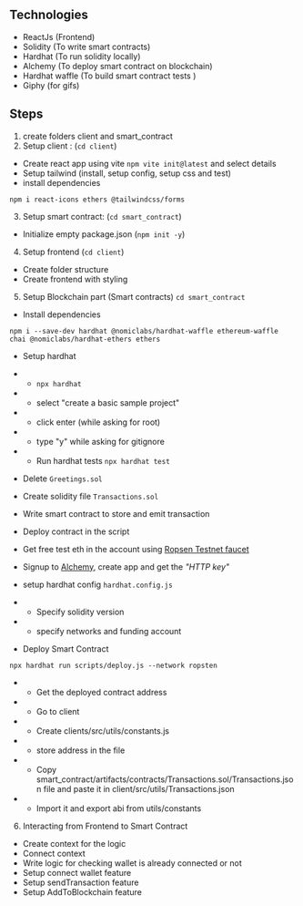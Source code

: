 ## Technologies

- ReactJs (Frontend)
- Solidity (To write smart contracts)
- Hardhat (To run solidity locally)
- Alchemy (To deploy smart contract on blockchain)
- Hardhat waffle (To build smart contract tests )
- Giphy (for gifs)

## Steps

1. create folders client and smart_contract
2. Setup client : (`cd client`)

- Create react app using vite `npm vite init@latest` and select details
- Setup tailwind (install, setup config, setup css and test)
- install dependencies

```
npm i react-icons ethers @tailwindcss/forms
```

3. Setup smart contract: (`cd smart_contract`)

- Initialize empty package.json (`npm init -y`)

4. Setup frontend (`cd client`)

- Create folder structure
- Create frontend with styling

5. Setup Blockchain part (Smart contracts) `cd smart_contract`

- Install dependencies

```
npm i --save-dev hardhat @nomiclabs/hardhat-waffle ethereum-waffle chai @nomiclabs/hardhat-ethers ethers
```

- Setup hardhat
- - `npx hardhat`
- - select "create a basic sample project"
- - click enter (while asking for root)
- - type "y" while asking for gitignore
- - Run hardhat tests `npx hardhat test`

- Delete `Greetings.sol`
- Create solidity file `Transactions.sol`
- Write smart contract to store and emit transaction

- Deploy contract in the script
- Get free test eth in the account using [Ropsen Testnet faucet](https://faucet.egorfine.com/)
- Signup to [Alchemy](https://www.alchemy.com/), create app and get the _"HTTP key"_

- setup hardhat config `hardhat.config.js`
- - Specify solidity version
- - specify networks and funding account

- Deploy Smart Contract

```
npx hardhat run scripts/deploy.js --network ropsten
```

- - Get the deployed contract address
- - Go to client
- - Create clients/src/utils/constants.js
- - store address in the file

- - Copy smart_contract/artifacts/contracts/Transactions.sol/Transactions.json file and paste it in client/src/utils/Transactions.json

- - Import it and export abi from utils/constants

6. Interacting from Frontend to Smart Contract

- Create context for the logic
- Connect context
- Write logic for checking wallet is already connected or not
- Setup connect wallet feature
- Setup sendTransaction feature
- Setup AddToBlockchain feature
